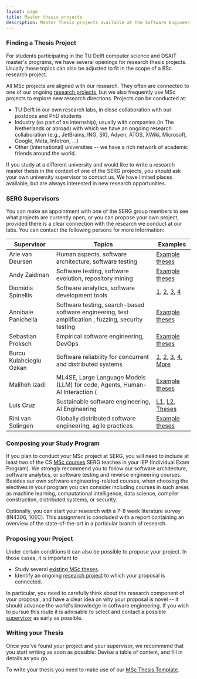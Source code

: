 ```yaml
---
layout: page
title: Master thesis projects
description: Master Thesis projects available at the Software Engineering Research Group
---
```


### Finding a Thesis Project

For students participating in the TU Delft computer science and DSAIT master's programs, we have several openings for research thesis projects. Usually these topics can also be adjusted to fit in the scope of a BSc research project.

All MSc projects are aligned with our research. They often are connected to one of our ongoing [research projects](research.html), but we also frequently use MSc projects to explore new research directions. Projects can be conducted at:
- TU Delft in our own research labs, in close collaboration with our postdocs and PhD students
- Industry (as part of an internship), usually with companies (in The Netherlands or abroad) with which we have an ongoing research collaboration (e.g., JetBrains, ING, SIG, Adyen, ATOS, XWiki, Microsoft, Google, Meta, Infotron, ...)
- Other (international) universities -- we have a rich network of academic friends around the world.

If you study at a different university and would like to write a research master thesis in the context of one of the SERG projects, you should ask your own university supervisor to contact us. We have limited places available, but are always interested in new research opportunities.

<a id="supervisors"></a>
### SERG Supervisors

You can make an appointment with one of the SERG group members to see what projects are currently open, or you can propose your own project, provided there is a clear connection with the research we conduct at our labs. You can contact the following persons for more information:

Supervisor | Topics | Examples
|---|---|---|
Arie van Deursen | Human aspects, software architecture, software testing | [Example theses][theses-arie]
Andy Zaidman | Software testing, software evolution, repository mining | [Example theses][theses-andy]
Diomidis Spinellis | Software analytics, software development tools | [1](https://doi.org/10.1109/MSR.2019.00085), [2](https://doi.org/10.1145/3338906.3342491), [3](https://dx.doi.org/10.1145/3183519.3183545), [4](https://dx.doi.org/10.1016/j.cose.2008.09.005)
Annibale Panichella | Software testing, search-based software engineering, test amplification , fuzzing, security testing | [Example theses][theses-annibale]
Sebastian Proksch | Empirical software engineering, DevOps | [Example theses][theses-seb]
Burcu Kulahcioglu Ozkan | Software reliability for concurrent and distributed systems| [1](https://repository.tudelft.nl/islandora/object/uuid%3A5ac105ac-f2d0-4891-8b20-f5caae141854), [2](https://repository.tudelft.nl/islandora/object/uuid%3A28878472-f58d-42ad-b889-ef5e23d3d129), [3](https://repository.tudelft.nl/islandora/object/uuid%3A748773c5-9651-49db-a694-7c157a8adc62), [4](https://repository.tudelft.nl/islandora/object/uuid%3A40833173-cbe2-497f-8a44-6ea35e65e046), [More](https://repository.tudelft.nl/islandora/search/contributor%3Aozkan?collection=education&f%5B0%5D=mods_genre_s%3A%22master%5C%20thesis%22)
Maliheh Izadi | ML4SE, Large Language Models (LLM) for code, Agents, Human-AI Interaction ( | [Example theses][theses-mali]
Luís Cruz | Sustainable software engineering, AI Engineering  | [L1](https://link.springer.com/article/10.1007/s10664-019-09682-0#Sec2), [L2](https://arxiv.org/abs/2010.02716), [Theses][theses-luis]
Rini van Solingen | Globally distributed software engineering, agile practices | [Example theses][theses-rini]

[theses-arie]: https://repository.tudelft.nl/islandora/search/contributor%3Adeursen?collection=education&f%5B0%5D=mods_genre_s%3A%22master%5C%20thesis%22
[theses-andy]: https://repository.tudelft.nl/islandora/search/contributor%3Azaidman?collection=education&f%5B0%5D=mods_genre_s%3A%22master%5C%20thesis%22
[theses-annibale]: https://repository.tudelft.nl/islandora/search/contributor%3Apanichella?collection=education
[theses-seb]: https://repository.tudelft.nl/islandora/search/contributor%3Aproksch?collection=education&f%5B0%5D=mods_genre_s%3A%22master%5C%20thesis%22
[theses-luis]: https://repository.tudelft.nl/islandora/search/contributor%3Acruz?collection=education&f%5B0%5D=mods_genre_s%3A%22master%5C%20thesis%22
[theses-mali]: https://repository.tudelft.nl/search?object_type=master_thesis%2Bbachelor_thesis%2Bstudent_report&search_by=content&keyword=&collection=&file_extension=&search_term=maliheh+izadi
[theses-rini]: https://repository.tudelft.nl/islandora/search/contributor%3Asolingen?collection=education&f%5B0%5D=mods_genre_s%3A%22master%5C%20thesis%22

<!-- Maybe add some student papers as well, e.g., ICSE 2018, ICSE SEIP, MSR, TSE, ...
Maurício Aniche | Software maintenance and testing, empirical software engineering | [Example theses][theses-mauricio]
Georgios Gousios | Static analysis, Machine learning for software engineering, software analytics | [Example theses][theses-georgios]
[theses-mauricio]: https://repository.tudelft.nl/islandora/search/contributor%3Aaniche?collection=education&f%5B0%5D=mods_genre_s%3A%22master%5C%20thesis%22
[theses-georgios]: https://repository.tudelft.nl/islandora/search/contributor%3Agousios?collection=education&f%5B0%5D=mods_genre_s%3A%22master%5C%20thesis%22 
Thomas Durieux | Software maintenance, software evolution, repository mining | 
-->

### Composing your Study Program

If you plan to conduct your MSc project at SERG, you will need to include at least two of the CS [MSc courses](teaching.html#msc) SERG teaches in your IEP (Individual Exam Program). We strongly recommend you to follow our software architecture, software analytics, or software testing and reverse engineering courses.
Besides our own software engineering-related courses, when choosing the electives in your program you can consider including courses in such areas as machine learning, computational intelligence, data science, compiler construction, distributed systems, or security.

Optionally, you can start your research with a 7-8 week literature survey (IN4306, 10EC). This assignment is concluded with a report containing an overview of the state-of-the-art in a particular branch of research.


### Proposing your Project

Under certain conditions it can also be possible to propose your project.
In those cases, it is important to 

- Study several [existing MSc theses](#supervisors).
- Identify an ongoing [research project](research.html) to which your proposal is connected.

In particular, you need to carefully think about the research component of your proposal, and have a clear idea on why your proposal is novel -- it should advance the world's knowledge in software engineering.
If you wish to pursue this route it is advisable to select and contact a possible [supervisor](#supervisor) as early as possible.

### Writing your Thesis

Once you've found your project and your supervisor, we recommend that you start writing as soon as possible: Devise a table of content, and fill in details as you go.

To write your thesis you need to make use of our [MSc Thesis Template](https://github.com/SERG-Delft/thesis-template).
